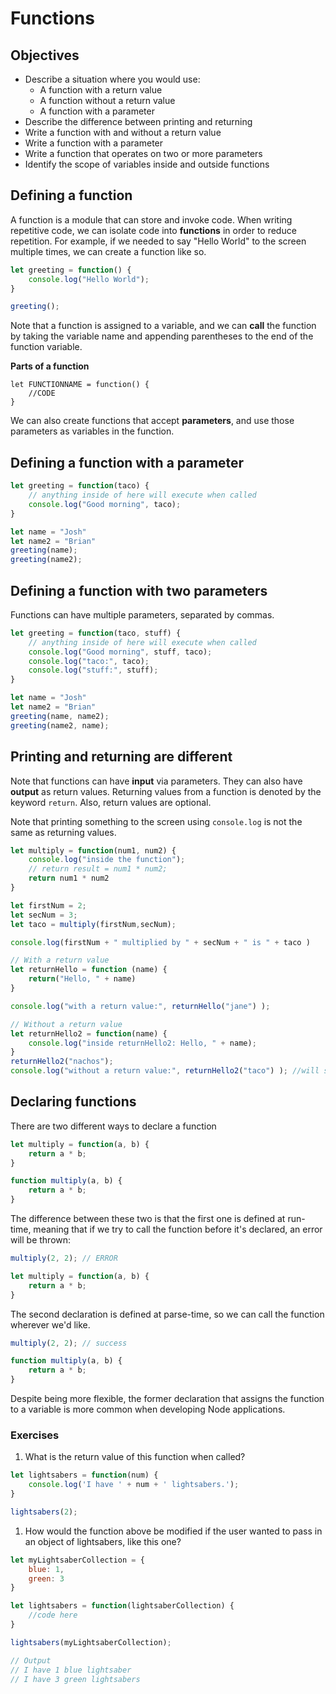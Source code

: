 # Functions

## Objectives

* Describe a situation where you would use:
  * A function with a return value
  * A function without a return value
  * A function with a parameter
* Describe the difference between printing and returning
* Write a function with and without a return value
* Write a function with a parameter
* Write a function that operates on two or more parameters
* Identify the scope of variables inside and outside functions

## Defining a function

A function is a module that can store and invoke code. When writing repetitive code, we can isolate code into **functions** in order to reduce repetition. For example, if we needed to say "Hello World" to the screen multiple times, we can create a function like so.

```javascript
let greeting = function() {
    console.log("Hello World");
}

greeting();
```

Note that a function is assigned to a variable, and we can **call** the function by taking the variable name and appending parentheses to the end of the function variable.

**Parts of a function**

```text
let FUNCTIONNAME = function() {
    //CODE
}
```

We can also create functions that accept **parameters**, and use those parameters as variables in the function.

## Defining a function with a parameter

```javascript
let greeting = function(taco) {
    // anything inside of here will execute when called
    console.log("Good morning", taco);
}

let name = "Josh"
let name2 = "Brian"
greeting(name);
greeting(name2);
```

## Defining a function with two parameters

Functions can have multiple parameters, separated by commas.

```javascript
let greeting = function(taco, stuff) {
    // anything inside of here will execute when called
    console.log("Good morning", stuff, taco);
    console.log("taco:", taco);
    console.log("stuff:", stuff);
}

let name = "Josh"
let name2 = "Brian"
greeting(name, name2);
greeting(name2, name);
```

## Printing and returning are different

Note that functions can have **input** via parameters. They can also have **output** as return values. Returning values from a function is denoted by the keyword `return`. Also, return values are optional.

Note that printing something to the screen using `console.log` is not the same as returning values.

```javascript
let multiply = function(num1, num2) {
    console.log("inside the function");
    // return result = num1 * num2;
    return num1 * num2
}

let firstNum = 2;
let secNum = 3;
let taco = multiply(firstNum,secNum);

console.log(firstNum + " multiplied by " + secNum + " is " + taco )
```

```javascript
// With a return value
let returnHello = function (name) {
    return("Hello, " + name)
}

console.log("with a return value:", returnHello("jane") );

// Without a return value
let returnHello2 = function(name) {
    console.log("inside returnHello2: Hello, " + name);
}
returnHello2("nachos");
console.log("without a return value:", returnHello2("taco") ); //will show as undefined
```

## Declaring functions

There are two different ways to declare a function

```javascript
let multiply = function(a, b) {
    return a * b;
}

function multiply(a, b) {
    return a * b;
}
```

The difference between these two is that the first one is defined at run-time, meaning that if we try to call the function before it's declared, an error will be thrown:

```javascript
multiply(2, 2); // ERROR

let multiply = function(a, b) {
    return a * b;
}
```

The second declaration is defined at parse-time, so we can call the function wherever we'd like.

```javascript
multiply(2, 2); // success

function multiply(a, b) {
    return a * b;
}
```

Despite being more flexible, the former declaration that assigns the function to a variable is more common when developing Node applications.

### Exercises

1. What is the return value of this function when called?

```javascript
let lightsabers = function(num) {
    console.log('I have ' + num + ' lightsabers.');
}

lightsabers(2);
```

1. How would the function above be modified if the user wanted to pass in an object of lightsabers, like this one?

```javascript
let myLightsaberCollection = {
    blue: 1,
    green: 3
}

let lightsabers = function(lightsaberCollection) {
    //code here
}

lightsabers(myLightsaberCollection);

// Output
// I have 1 blue lightsaber
// I have 3 green lightsabers
```

